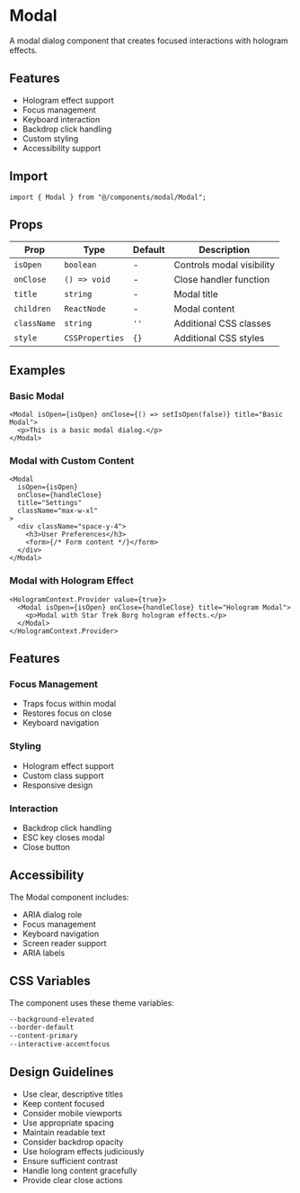 # Modal

A modal dialog component that creates focused interactions with hologram effects.

## Features

- Hologram effect support
- Focus management
- Keyboard interaction
- Backdrop click handling
- Custom styling
- Accessibility support

## Import

```tsx
import { Modal } from "@/components/modal/Modal";
```

## Props

| Prop        | Type            | Default | Description               |
| ----------- | --------------- | ------- | ------------------------- |
| `isOpen`    | `boolean`       | -       | Controls modal visibility |
| `onClose`   | `() => void`    | -       | Close handler function    |
| `title`     | `string`        | -       | Modal title               |
| `children`  | `ReactNode`     | -       | Modal content             |
| `className` | `string`        | `''`    | Additional CSS classes    |
| `style`     | `CSSProperties` | `{}`    | Additional CSS styles     |

## Examples

### Basic Modal

```tsx
<Modal isOpen={isOpen} onClose={() => setIsOpen(false)} title="Basic Modal">
  <p>This is a basic modal dialog.</p>
</Modal>
```

### Modal with Custom Content

```tsx
<Modal
  isOpen={isOpen}
  onClose={handleClose}
  title="Settings"
  className="max-w-xl"
>
  <div className="space-y-4">
    <h3>User Preferences</h3>
    <form>{/* Form content */}</form>
  </div>
</Modal>
```

### Modal with Hologram Effect

```tsx
<HologramContext.Provider value={true}>
  <Modal isOpen={isOpen} onClose={handleClose} title="Hologram Modal">
    <p>Modal with Star Trek Borg hologram effects.</p>
  </Modal>
</HologramContext.Provider>
```

## Features

### Focus Management

- Traps focus within modal
- Restores focus on close
- Keyboard navigation

### Styling

- Hologram effect support
- Custom class support
- Responsive design

### Interaction

- Backdrop click handling
- ESC key closes modal
- Close button

## Accessibility

The Modal component includes:

- ARIA dialog role
- Focus management
- Keyboard navigation
- Screen reader support
- ARIA labels

## CSS Variables

The component uses these theme variables:

```css
--background-elevated
--border-default
--content-primary
--interactive-accentfocus
```

## Design Guidelines

- Use clear, descriptive titles
- Keep content focused
- Consider mobile viewports
- Use appropriate spacing
- Maintain readable text
- Consider backdrop opacity
- Use hologram effects judiciously
- Ensure sufficient contrast
- Handle long content gracefully
- Provide clear close actions
